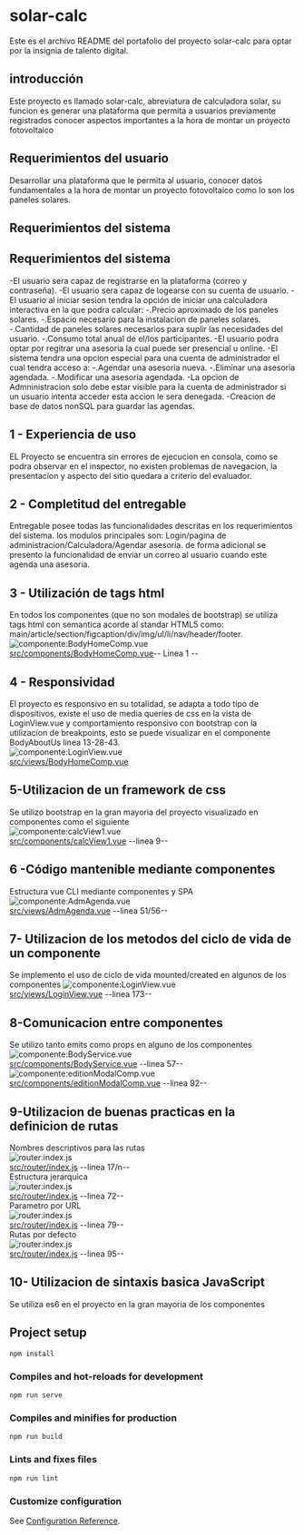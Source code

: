 # solar-calc
Este es el archivo README del portafolio del proyecto solar-calc para optar por la insignia de talento digital.

## introducción
Este proyecto es llamado solar-calc, abreviatura de calculadora solar, su funcion es generar una plataforma
que permita a usuarios previamente registrados conocer aspectos importantes a la hora de montar un proyecto
fotovoltaico

## Requerimientos del usuario
Desarrollar una plataforma que le permita al usuario, conocer datos fundamentales a la hora de montar un proyecto
fotovoltaico como lo son los paneles solares.

## Requerimientos del sistema
## Requerimientos del sistema
-El usuario sera capaz de registrarse en la plataforma (correo y contraseña).
-El usuario sera capaz de logearse con su cuenta de usuario.
-El usuario al iniciar sesion tendra la opción de iniciar una calculadora interactiva en la que podra calcular:
    -.Precio aproximado de los paneles solares.
    -.Espacio necesario para la instalacion de paneles solares.
    -.Cantidad de paneles solares necesarios para suplir las necesidades del usuario.
    -.Consumo total anual de el/los participantes.
-El usuario podra optar por regitrar una asesoria la cual puede ser presencial u online.
-El sistema tendra una opcion especial para una cuenta de administrador el cual tendra acceso a:
    -.Agendar una asesoria nueva.
    -.Eliminar una asesoria agendada.
    -.Modificar una asesoria agendada.
-La opcion de Admninistracion solo debe estar visible para la cuenta de administrador si un usuario intenta acceder
 esta accion le sera denegada.
 -Creacion de base de datos nonSQL para guardar las agendas. 

## 1 - Experiencia de uso
EL Proyecto se encuentra sin errores de ejecucion en consola, como se podra observar en el inspector, no existen problemas de navegacion, la presentacion y aspecto del sitio quedara a criterio del evaluador.

## 2 - Completitud del entregable
Entregable posee todas las funcionalidades descritas en los requerimientos del sistema.
los modulos principales son: Login/pagina de administracion/Calculadora/Agendar asesoria.
de forma adicional se presento la funcionalidad de enviar un correo al usuario cuando este agenda una asesoria.

## 3 - Utilización de tags html
En todos los componentes (que no son modales de bootstrap) se utiliza tags html con semantica acorde al standar HTML5 como: main/article/section/figcaption/div/img/ul/li/nav/header/footer.<br/>
![componente:BodyHomeComp.vue](src/assets/img/readmeImg/punto3rubrica.png) <br/>
[src/components/BodyHomeComp.vue](src/components/BodyHomeComp.vue)-- Linea 1 --

## 4 - Responsividad
El proyecto es responsivo en su totalidad, se adapta a todo tipo de dispositivos, existe el uso de 
media queries de css en la vista de LoginView.vue y comportamiento responsivo con bootstrap con la utilizacion de breakpoints, esto se puede visualizar en el componente BodyAboutUs linea 13-28-43.<br/>
![componente:LoginView.vue](src/assets/img/readmeImg/punto4rubrica.png)<br/> 
[src/views/BodyHomeComp.vue](src/views/LoginView.vue)

## 5-Utilizacion de un framework de css
Se utilizo bootstrap en la gran mayoria del proyecto visualizado en componentes como el siguiente  
![componente:calcView1.vue](src/assets/img/readmeImg/punto5rubrica.png)<br/>
[src/components/calcView1.vue](src/views/calc1View.vue) --linea 9--

## 6 -Código mantenible mediante componentes
Estructura vue CLI mediante componentes y SPA  
![componente:AdmAgenda.vue](src/assets/img/readmeImg/punto6rubrica.png)<br/>
[src/views/AdmAgenda.vue](src/views/AdmAgenda.vue) --linea 51/56--

## 7- Utilizacion de los metodos del ciclo de vida de un componente
Se implemento el uso de ciclo de vida mounted/created en algunos de los componentes
![componente:LoginView.vue](src/assets/img/readmeImg/punto7rubrica.png)<br/>
[src/views/LoginView.vue](src/views/LoginView.vue) --linea 173--

## 8-Comunicacion entre componentes
Se utilizo tanto emits como props en alguno de los componentes
![componente:BodyService.vue](src/assets/img/readmeImg/punto8rubrica1.png)<br/>
[src/components/BodyService.vue](src/components/BodyService.vue) --linea 57--<br/>
![componente:editionModalComp.vue](src/assets/img/readmeImg/punto8rubrica2.png)<br/>
[src/components/editionModalComp.vue](src/components/edition.vueModalComp) --linea 92--

## 9-Utilizacion de buenas practicas en la definicion de rutas
Nombres descriptivos para las rutas  
![router:index.js](src/assets/img/readmeImg/punto9rubrica1.png)<br/>
[src/router/index.js](src/router/index.js) --linea 17/n--<br/>
Estructura jerarquica  
![router:index.js](src/assets/img/readmeImg/punto9rubrica2.png)<br/>
[src/router/index.js](src/router/index.js) --linea 72--<br/>
Parametro por URL  
![router:index.js](src/assets/img/readmeImg/punto9rubrica3.png)<br/>
[src/router/index.js](src/router/index.js) --linea 79--<br/>
Rutas por defecto  
![router:index.js](src/assets/img/readmeImg/punto9rubrica4.png)<br/>
[src/router/index.js](src/router/index.js) --linea 95--<br/>

## 10- Utilizacion de sintaxis basica JavaScript
Se utiliza es6 en el proyecto en la gran mayoria de los componentes



## Project setup
```
npm install
```

### Compiles and hot-reloads for development
```
npm run serve
```

### Compiles and minifies for production
```
npm run build
```

### Lints and fixes files
```
npm run lint
```

### Customize configuration
See [Configuration Reference](https://cli.vuejs.org/config/).
